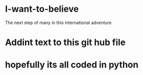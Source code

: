 # I-want-to-believe
The next step of many in this international adventure
# Addint text to this git hub file
# hopefully its all coded in python
